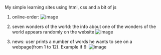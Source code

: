My simple learning sites using html, css and a bit of js

1) online-order:
![image](https://github.com/dariiakurilenko/test-projects/assets/113102018/e4e432cf-2461-4c0f-9cad-4bb3a3ab5c7b)

2) seven wonders of the world:
the info about one of the wonders of the world appears randomly on the website
![image](https://github.com/dariiakurilenko/test-projects/assets/113102018/ebac27c4-1c2a-4682-824f-36ee194ffaac)

3) news:
   user prints a number of words he wants to see on a webpage(from 1 to 12). Example if 6:
![image](https://github.com/dariiakurilenko/test-projects/assets/113102018/2861643f-63d7-4e94-bd46-d1a08b7a0925)


